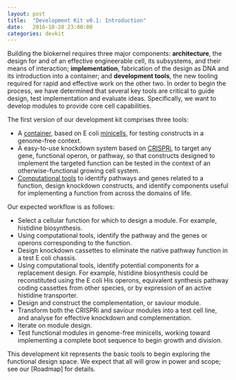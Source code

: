 ```yaml
---
layout: post
title:  "Development Kit v0.1: Introduction"
date:   2016-10-28 23:00:00
categories: devkit
---
```


Building the biokernel requires three major components: **architecture**, the design for and of an effective engineerable cell, its subsystems, and their means of interaction; **implementation**, fabrication of the design as DNA and its introduction into a container; and **development tools**, the new tooling required for rapid and effective work on the other two. In order to begin the process, we have determined that several key tools are critical to guide design, test implementation and evaluate ideas. Specifically, we want to develop modules to provide core cell capabilities. 

The first version of our development kit comprises three tools:

- A [container](http://buildacell.io/engineering/minicells/2016/10/28/containers.html), based on E coli [minicells](http://buildacell.io/engineering/minicells/2016/10/28/containers-minicells.html), for testing constructs in a genome-free context.
- A easy-to-use knockdown system based on [CRISPRi](http://buildacell.io/engineering/minicells/2016/10/28/crispri-system.html), to target any gene, functional operon, or pathway, so that constructs designed to implement the targeted function can be tested in the context of an otherwise-functional growing cell system.
- [Computational tools](http://buildacell.io/engineering/breadboard/) to identify pathways and genes related to a function, design knockdown constructs, and identify components useful for implementing a function from across the domains of life.

Our expected workflow is as follows:

* Select a cellular function for which to design a module. For example, histidine biosynthesis.
* Using computational tools, identify the pathway and the genes or operons corresponding to the function.
* Design knockdown cassettes to eliminate the native pathway function in a test E coli chassis.
* Using computational tools, identify potential components for a replacement design. For example, histidine biosynthesis could be reconstituted using the E coli His operons, equivalent synthesis pathway coding cassettes from other species, or by expression of an active histidine transporter.
* Design and construct the complementation, or saviour module.
* Transform both the CRISPRi and saviour modules into a test cell line, and analyse for effective knockdown and complementation.
* Iterate on module design.
* Test functional modules in genome-free minicells, working toward implementing a complete boot sequence to begin growth and division.

This development kit represents the basic tools to begin exploring the functional design space. We expect that all will grow in power and scope; see our [Roadmap] for details. 